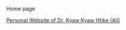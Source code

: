 Home page

<a href="https://kyaw-kyaw-htike.github.io" target="_blank">Personal Website of Dr. Kyaw Kyaw Htike (Ali)</a>


